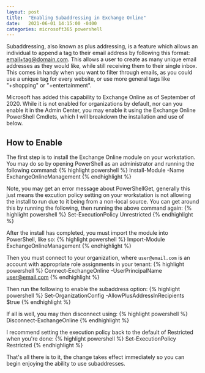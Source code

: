 ```yaml
---
layout: post
title:  "Enabling Subaddressing in Exchange Online"
date:   2021-06-01 14:15:00 -0400
categories: microsoft365 powershell
---
```

Subaddressing, also known as plus addressing, is a feature which allows an individual to append a tag to their email address by following this format: email+tag@domain.com. This allows a user to create as many unique email addresses as they would like, while still receiving them to their single inbox. This comes in handy when you want to filter through emails, as you could use a unique tag for every website, or use more general tags like "+shopping" or "+entertainment". 

Microsoft has added this capability to Exchange Online as of September of 2020. While it is not enabled for organizations by default, nor can you enable it in the Admin Center, you may enable it using the Exchange Online PowerShell Cmdlets, which I will breakdown the installation and use of below.

## How to Enable

The first step is to install the Exchange Online module on your workstation.
You may do so by opening PowerShell as an administrator and running the following command:
{% highlight powershell %}
Install-Module -Name ExchangeOnlineManagement
{% endhighlight %}

Note, you may get an error message about PowerShellGet, generally this just means the excution policy setting on your workstation is not allowing the install to run due to it being from a non-local source. You can  get around this by running the following, then running the above command again:
{% highlight powershell %}
Set-ExecutionPolicy Unrestricted
{% endhighlight %}

After the install has completed, you must import the module into PowerShell, like so:
{% highlight powershell %}
Import-Module ExchangeOnlineManagement
{% endhighlight %}

Then you must connect to your organization, where `user@email.com` is an account with appropriate role assignments in your tenant:
{% highlight powershell %}
Connect-ExchangeOnline -UserPrincipalName user@email.com
{% endhighlight %}

Then run the following to enable the subaddress option:
{% highlight powershell %}
Set-OrganizationConfig -AllowPlusAddressInRecipients $true
{% endhighlight %}

If all is well, you may then disconnect using:
{% highlight powershell %}
Disconnect-ExchangeOnline
{% endhighlight %}

I recommend setting the execution policy back to the default of Restricted when you're done:
{% highlight powershell %}
Set-ExecutionPolicy Restricted
{% endhighlight %}

That's all there is to it, the change takes effect immediately so you can begin enjoying the ability to use subaddresses.
